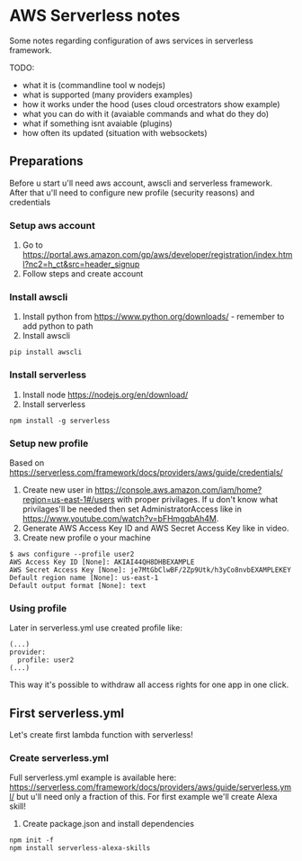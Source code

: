 # AWS Serverless notes
Some notes regarding configuration of aws services in serverless framework.

TODO:
- what it is (commandline tool w nodejs)
- what is supported (many providers examples)
- how it works under the hood (uses cloud orcestrators show example)
- what you can do with it (avaiable commands and what do they do)
- what if something isnt avaiable (plugins)
- how often its updated (situation with websockets)

## Preparations
Before u start u'll need aws account, awscli and serverless framework. After that u'll need to configure new profile (security reasons) and credentials

### Setup aws account
1. Go to https://portal.aws.amazon.com/gp/aws/developer/registration/index.html?nc2=h_ct&src=header_signup 
2. Follow steps and create account

### Install awscli
1. Install python from https://www.python.org/downloads/ - remember to add python to path
2. Install awscli
```
pip install awscli
```

### Install serverless
1. Install node https://nodejs.org/en/download/
2. Install serverless
```
npm install -g serverless
```

### Setup new profile
Based on https://serverless.com/framework/docs/providers/aws/guide/credentials/
1. Create new user in https://console.aws.amazon.com/iam/home?region=us-east-1#/users with proper privilages. If u don't know what privilages'll be needed then set AdministratorAccess like in https://www.youtube.com/watch?v=bFHmgqbAh4M.
2. Generate AWS Access Key ID and AWS Secret Access Key like in video.
3. Create new profile o your machine
```
$ aws configure --profile user2
AWS Access Key ID [None]: AKIAI44QH8DHBEXAMPLE
AWS Secret Access Key [None]: je7MtGbClwBF/2Zp9Utk/h3yCo8nvbEXAMPLEKEY
Default region name [None]: us-east-1
Default output format [None]: text
```

### Using profile
Later in serverless.yml use created profile like:
```
(...)
provider:
  profile: user2
(...)
```
This way it's possible to withdraw all access rights for one app in one click.

## First serverless.yml
Let's create first lambda function with serverless!

### Create serverless.yml
Full serverless.yml example is available here: https://serverless.com/framework/docs/providers/aws/guide/serverless.yml/ but u'll need only a fraction of this.
For first example we'll create Alexa skill!
1. Create package.json and install dependencies
```
npm init -f
npm install serverless-alexa-skills
```
